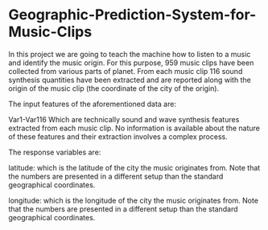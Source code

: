 # Geographic-Prediction-System-for-Music-Clips

In this project we are going to teach the machine how to listen to a music and identify the music origin. For this purpose, 959 music
clips have been collected from various parts of planet. From each music clip 116 sound synthesis quantities have been extracted and are reported along with the origin of the music clip (the coordinate of the city of the origin).

The input features of the aforementioned data are:

Var1-Var116 Which are technically sound and wave synthesis features extracted from
each music clip. No information is available about the nature of these features and
their extraction involves a complex process.

The response variables are:

latitude: which is the latitude of the city the music originates from. Note that the
numbers are presented in a different setup than the standard geographical coordinates.

longitude: which is the longitude of the city the music originates from. Note that the
numbers are presented in a different setup than the standard geographical coordinates.
